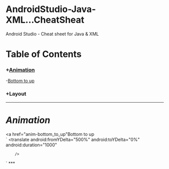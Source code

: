 # AndroidStudio-Java-XML...CheatSheat
Android Studio - Cheat sheet for Java &amp; XML

# Table of Contents

### +[Animation](#animation)  
-[Bottom to up](#anim-bottom_to_up)
### +Layout

***
# <a href="animation"></a><em>Animation</em>   
<a href="anim-bottom_to_up"</a>Bottom to up   
`<?xml version="1.0" encoding="utf-8"?>
<set xmlns:android="http://schemas.android.com/apk/res/android">
    <translate
        android:fromYDelta="500%"
        android:toYDelta="0%"
        android:duration="1000"

        />
</set>
`   
***

